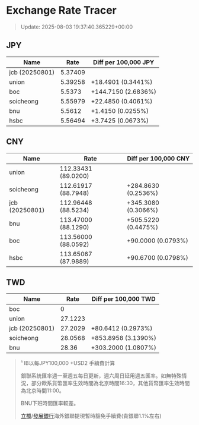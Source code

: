# Exchange Rate Tracer

> Update: 2025-08-03 19:37:40.365229+00:00

## JPY

| Name           |    Rate | Diff per 100,000 JPY   |
|----------------|---------|------------------------|
| jcb (20250801) | 5.37409 |                        |
| union          | 5.39258 | +18.4901 (0.3441%)     |
| boc            | 5.5373  | +144.7150 (2.6836%)    |
| soicheong      | 5.55979 | +22.4850 (0.4061%)     |
| bnu            | 5.5612  | +1.4150 (0.0255%)      |
| hsbc           | 5.56494 | +3.7425 (0.0673%)      |

## CNY

| Name           | Rate                | Diff per 100,000 CNY   |
|----------------|---------------------|------------------------|
| union          | 112.33431	(89.0200) |                        |
| soicheong      | 112.61917	(88.7948) | +284.8630 (0.2536%)    |
| jcb (20250801) | 112.96448	(88.5234) | +345.3080 (0.3066%)    |
| bnu            | 113.47000	(88.1290) | +505.5220 (0.4475%)    |
| boc            | 113.56000	(88.0592) | +90.0000 (0.0793%)     |
| hsbc           | 113.65067	(87.9889) | +90.6700 (0.0798%)     |

## TWD

| Name           |    Rate | Diff per 100,000 TWD   |
|----------------|---------|------------------------|
| boc            |  0      |                        |
| union          | 27.1223 |                        |
| jcb (20250801) | 27.2029 | +80.6412 (0.2973%)     |
| soicheong      | 28.0568 | +853.8958 (3.1390%)    |
| bnu            | 28.36   | +303.2000 (1.0807%)    |


> ¹ IB以每JPY100,000 +USD2 手續費計算
>
> 銀聯系統匯率週一至週五每日更新，週六周日延用週五匯率。如無特殊情況，部分歐系貨幣匯率生效時間為北京時間16:30，其他貨幣匯率生效時間為北京時間11:00。
>
> BNU下班時間匯率較差。
>
> [立橋](https://www.wlbank.com.mo/uploads/ueditor/file/20181211/1544536513900230.pdf)/[發展銀行](https://www.mdb.com.mo/Service_Charges_20230728.pdf)海外銀聯提現暫時豁免手續費(貴銀聯1.1%左右)

